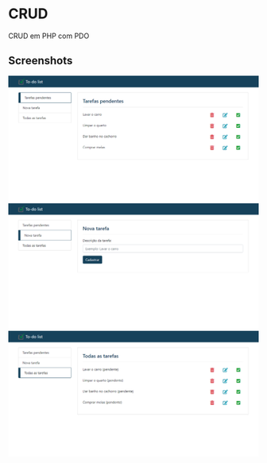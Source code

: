 # CRUD
CRUD em PHP com PDO
## Screenshots
![Tarefas pendentes](https://raw.githubusercontent.com/teuspersi/CRUD/main/screenshot1.png)
![Criar tarefa](https://raw.githubusercontent.com/teuspersi/CRUD/main/screenshot2.png)
![Todas as tarefas](https://raw.githubusercontent.com/teuspersi/CRUD/main/screenshot3.png)

